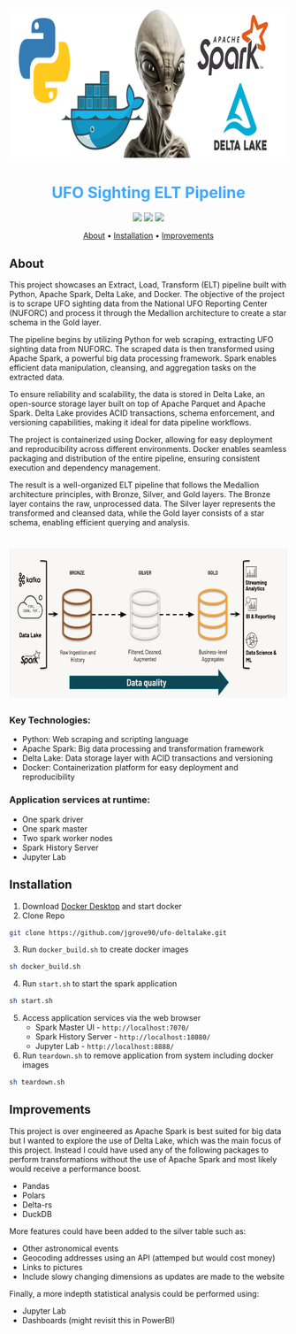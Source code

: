 <h1 align="center"> <img src="img/ufo-deltalake.png" alt="Mr.Grey" width="832" 
     height="270"/></h1>

<h1 align="center" style="color:#40A7FF;font-size:28px"><b>UFO Sighting ELT Pipeline</b></h1>

<p align="center">
<img src="https://img.shields.io/github/issues/jgrove90/ufo-lakehouse">  
<img src="https://img.shields.io/github/languages/code-size/jgrove90/ufo-lakehouse">
<img src="https://img.shields.io/tokei/lines/github/jgrove90/ufo-lakehouse">
</p>

<p align="center">
  <a href="#about">About</a> •
  <a href="#installation">Installation</a> •
  <a href="#improvements">Improvements</a>
</p>

<h2 id="about">About</h2>

<p>This project showcases an Extract, Load, Transform (ELT) pipeline built with Python, Apache Spark, Delta Lake, and Docker. The objective of the project is to scrape UFO sighting data from the National UFO Reporting Center (NUFORC) and process it through the Medallion architecture to create a star schema in the Gold layer.</p>

<p>The pipeline begins by utilizing Python for web scraping, extracting UFO sighting data from NUFORC. The scraped data is then transformed using Apache Spark, a powerful big data processing framework. Spark enables efficient data manipulation, cleansing, and aggregation tasks on the extracted data.</p>

<p>To ensure reliability and scalability, the data is stored in Delta Lake, an open-source storage layer built on top of Apache Parquet and Apache Spark. Delta Lake provides ACID transactions, schema enforcement, and versioning capabilities, making it ideal for data pipeline workflows.</p>

<p>The project is containerized using Docker, allowing for easy deployment and reproducibility across different environments. Docker enables seamless packaging and distribution of the entire pipeline, ensuring consistent execution and dependency management.</p>

<p>The result is a well-organized ELT pipeline that follows the Medallion architecture principles, with Bronze, Silver, and Gold layers. The Bronze layer contains the raw, unprocessed data. The Silver layer represents the transformed and cleansed data, while the Gold layer consists of a star schema, enabling efficient querying and analysis.</p>

<h1 align="center"> <img src="img/medallion.png" alt="Mr.Grey" width="832" 
     height="270"/></h1>

<h3>Key Technologies:</h3>

<ul>
  <li>Python: Web scraping and scripting language</li>
  <li>Apache Spark: Big data processing and transformation framework</li>
  <li>Delta Lake: Data storage layer with ACID transactions and versioning</li>
  <li>Docker: Containerization platform for easy deployment and reproducibility</li>
</ul>

<h3>Application services at runtime:</h3>

<ul>
  <li>One spark driver</li>
  <li>One spark master</li>
  <li>Two spark worker nodes</li>
  <li>Spark History Server</li>
  <li>Jupyter Lab</li>
</ul>

<h2 id="installation">Installation</h2>

1. Download [Docker Desktop](https://www.docker.com/products/docker-desktop/) and start docker
2. Clone Repo 
```bash
git clone https://github.com/jgrove90/ufo-deltalake.git
```
3. Run `docker_build.sh` to create docker images
```bash
sh docker_build.sh
```
4. Run `start.sh` to start the spark application
```bash
sh start.sh
```
5. Access application services via the web browser
    * Spark Master UI - `http://localhost:7070/`
    * Spark History Server -  `http://localhost:18080/`
    * Jupyter Lab - `http://localhost:8888/`
6. Run `teardown.sh` to remove application from system including docker images
```bash
sh teardown.sh
```
<h2 id="improvements">Improvements</h2>

<p>
This project is over engineered as Apache Spark is best suited for big data but I wanted to explore the use of Delta Lake, which was the main focus of this project. Instead I could have used any of the following packages to perform transformations without the use of Apache Spark and most likely would receive a performance boost.

<ul>
  <li>Pandas</li>
  <li>Polars</li>
  <li>Delta-rs</li>
  <li>DuckDB</li>
</ul>

More features could have been added to the silver table such as:

<ul>
  <li>Other astronomical events</li>
  <li>Geocoding addresses using an API (attemped but would cost money)</li>
  <li>Links to pictures</li>
  <li>Include slowy changing dimensions as updates are made to the website</li>
</ul>

Finally, a more indepth statistical analysis could be performed using: 

<ul>
  <li>Jupyter Lab</li>
  <li>Dashboards (might revisit this in PowerBI)</li>
</ul>
</p>